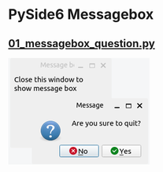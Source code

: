 # PySide6 Messagebox

## [01_messagebox_question.py](../02_messagebox/01_messagebox_question.py)

![01_messagebox_question](../02_messagebox/01_messagebox_question.png)
